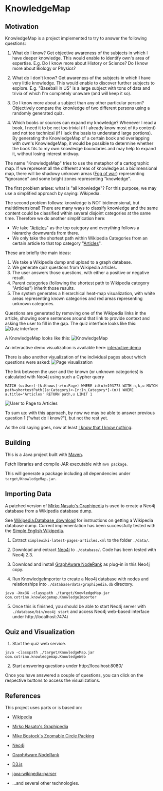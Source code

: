 KnowledgeMap
===============

Motivation
----------

KnowledgeMap is a project implemented to try to answer the following questions:

1. What do I know? Get objective awareness of the subjects in which I have deeper knowledge.
   This would enable to identify own's area of expertise.
   E.g. Do I know more about History or Science? Do I know more about Biology or Physics?

2. What do I don't know? Get awareness of the subjects in which I have very little knowledge.
   This would enable to discover further subjects to explore.
   E.g. "Baseball in US" is a large subject with tons of data and trivia of which I'm completely unaware (and will keep it so). 

3. Do I know more about a subject than any other particular person? Objectively compare the knowledge
   of two different persons using a randomly generated quiz.

4. Which books or sources can expand my knowledge? Whenever I read a book, I need it to be not too trivial
   (if I already know most of its content) and not too technical (if I lack the basis to understand large portions).
   By generating the KnowledgeMap of a certain book and overlapping with own's KnowledgeMap, it would be
   possible to determine whether the book fits to my own knowledge boundaries and may help to expand it, 
   without losing interest midway.  

The name "KnowledgeMap" tries to use the metaphor of a cartographic map. If we represent all the different areas of knowledge
as a bidimensional map, there will be shadowy unknown areas ([Fog of war](https://en.wikipedia.org/wiki/Fog_of_war))
representing "ignorance" and some bright zones representing "knowledge".

The first problem arises: what is "all knowledge"? For this purpose, we may use a simplified approach by saying: Wikipedia.

The second problem follows: knowledge is NOT bidimensional, but multidimensional! There are many
ways to classify knowledge and the same content could be classified within several disjoint categories at the same time. 
Therefore we do another simplification here: 
* We take "[Articles](https://simple.wikipedia.org/wiki/Category:Articles)" as the top category and everything follows
  a hierarchy downwards from there.
* We only take the shortest path within Wikipedia Categories from an certain article to that top category 
  "[Articles](https://simple.wikipedia.org/wiki/Category:Articles)".

These are briefly the main ideas:

1. We take a Wikipedia dump and upload to a graph database.
2. We generate quiz questions from Wikipedia articles.
3. The user answers those questions, with either a positive or negative result.
4. Parent categories (following the shortest path to Wikipedia category "Articles") inherit those results.
5. The system generates a hierarchical heat-map visualization, with white areas representing known categories
   and red areas representing unknown categories.  

Questions are generated by removing one of the Wikipedia links in the article, showing some sentences around that
link to provide context and asking the user to fill in the gap. The quiz interface looks like this:
![Quiz interface](https://raw.githubusercontent.com/cotrino/language_KnowledgeMap/master/images/quiz_interface.png)

A KnowledgeMap looks like this:
![KnowledgeMap](https://raw.githubusercontent.com/cotrino/language_KnowledgeMap/master/images/KnowledgeMap.png)

An interactive demo visualization is available here: [interactive demo](http://localhost:8090/root/language_KnowledgeMap/raw/d38a4562a2dc187ea834d3b5dceba5065c99434c/client/demo.html)

There is also another visualization of the individual pages about which questions were asked:
![Page visualization](https://raw.githubusercontent.com/cotrino/language_KnowledgeMap/master/images/page_visualization.png)

The link between the user and the known (or unknown categories) is calculated with Neo4j using such a Cypher query

   `MATCH (u:User)-[k:Knows]->(n:Page) WHERE id(u)=193773 WITH n,k,u MATCH path=shortestPath((a:Category)<-[r:In_Category*]-(n)) WHERE a.title='Articles' RETURN path,u LIMIT 1`

![User to Page to Articles](https://raw.githubusercontent.com/cotrino/language_KnowledgeMap/master/images/user_to_articles_path.png)

To sum up: with this approach, by now we may be able to answer previous question 1 ("what do I know?"), but not the rest yet. 

As the old saying goes, now at least [I know that I know nothing](https://en.wikipedia.org/wiki/I_know_that_I_know_nothing).


Building
--------

This is a Java project built with [Maven](http://maven.apache.org).

Fetch libraries and compile JAR executable with `mvn package`.

This will generate a package including all dependencies under `target/KnowledgeMap.jar`.


Importing Data
--------------

A patched version of [Mirko Nasato's Graphipedia](https://github.com/mirkonasato/graphipedia) is used
to create a Neo4j database from a Wikipedia database dump.

See [Wikipedia:Database_download](http://en.wikipedia.org/wiki/Wikipedia:Database_download)
for instructions on getting a Wikipedia database dump. Current implementation has been successfully
tested with the [Simple English Wikipedia](https://dumps.wikimedia.org/simplewiki/).

1.  Extract `simplewiki-latest-pages-articles.xml` to the folder `./data/`.

2.  Download and extract [Neo4j](http://neo4j.com/) to `./database/`. Code has been tested with Neo4j 2.3.

3.  Download and install [GraphAware NodeRank](https://github.com/graphaware/neo4j-noderank) as plug-in
    in this Neo4j copy.

4.  Run KnowledgeImporter to create a Neo4j database with nodes and relationships into `./database/data/graphipedia.db` directory.

   `java -Xmx3G -classpath ./target/KnowledgeMap.jar com.cotrino.knowledgemap.KnowledgeImporter`

5.  Once this is finished, you should be able to start Neo4j server with `./database/bin/neo4j start`
    and access Neo4j web-based interface under http://localhost:7474/


Quiz and Visualization
----------------------

1.  Start the quiz web service.

   `java -classpath ./target/KnowledgeMap.jar com.cotrino.knowledgemap.KnowledgeWeb`

2.  Start answering questions under http://localhost:8080/ 

Once you have answered a couple of questions, you can click on the respective buttons to access the visualizations.


References
----------

This project uses parts or is based on:

*  [Wikipedia](https://simple.wikipedia.org/wiki/Main_Page)

*  [Mirko Nasato's Graphipedia](https://github.com/mirkonasato/graphipedia)

*  [Mike Bostock's Zoomable Circle Packing](https://bl.ocks.org/mbostock/7607535)

*  [Neo4j](http://neo4j.com/) 

*  [GraphAware NodeRank](https://github.com/graphaware/neo4j-noderank)

*  [D3.js](https://d3js.org/)

*  [java-wikipedia-parser](https://github.com/RuedigerMoeller/java-wikipedia-parser)

*  ...and several other technologies.





